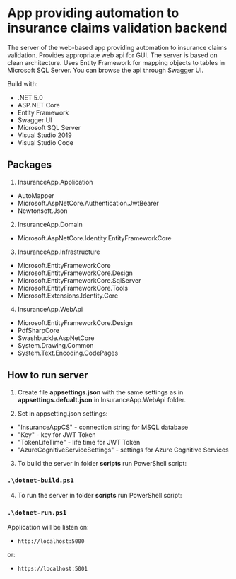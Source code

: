 # App providing automation to insurance claims validation backend

The server of the web-based app providing automation to insurance claims validation. Provides appropriate web api for GUI.
The server is based on clean architecture. Uses Entity Framework for mapping objects to tables in Microsoft SQL Server.
You can browse the api through Swagger UI.

Build with:

- .NET 5.0
- ASP.NET Core
- Entity Framework
- Swagger UI
- Microsoft SQL Server
- Visual Studio 2019
- Visual Studio Code

## Packages

1. InsuranceApp.Application

- AutoMapper
- Microsoft.AspNetCore.Authentication.JwtBearer
- Newtonsoft.Json

2. InsuranceApp.Domain

- Microsoft.AspNetCore.Identity.EntityFrameworkCore

3. InsuranceApp.Infrastructure

- Microsoft.EntityFrameworkCore
- Microsoft.EntityFrameworkCore.Design
- Microsoft.EntityFrameworkCore.SqlServer
- Microsoft.EntityFrameworkCore.Tools
- Microsoft.Extensions.Identity.Core

4. InsuranceApp.WebApi

- Microsoft.EntityFrameworkCore.Design
- PdfSharpCore
- Swashbuckle.AspNetCore
- System.Drawing.Common
- System.Text.Encoding.CodePages

## How to run server

1. Create file **appsettings.json** with the same settings as in **appsettings.defualt.json** in InsuranceApp.WebApi folder.

2. Set in appsetting.json settings:

- "InsuranceAppCS" - connection string for MSQL database
- "Key" - key for JWT Token
- "TokenLifeTime" - life time for JWT Token
- "AzureCognitiveServiceSettings" - settings for Azure Cognitive Services

3. To build the server in folder **scripts** run PowerShell script:

### `.\dotnet-build.ps1`

4. To run the server in folder **scripts** run PowerShell script:

### `.\dotnet-run.ps1`

Application will be listen on:

- `http://localhost:5000`

or:

- `https://localhost:5001`
